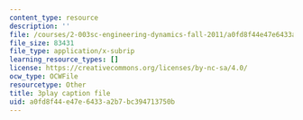 ```yaml
---
content_type: resource
description: ''
file: /courses/2-003sc-engineering-dynamics-fall-2011/a0fd8f44e47e6433a2b7bc394713750b_zhk9xLjrmi4.srt
file_size: 83431
file_type: application/x-subrip
learning_resource_types: []
license: https://creativecommons.org/licenses/by-nc-sa/4.0/
ocw_type: OCWFile
resourcetype: Other
title: 3play caption file
uid: a0fd8f44-e47e-6433-a2b7-bc394713750b
---
```

